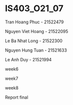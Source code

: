 # IS403_O21_07
Tran Hoang Phuc - 21522479


Nguyen Viet Hoang - 21522095


Le Ba Nhat Long - 21522300


Nguyen Hung Tuan - 21521633


Le Anh Duy - 21521994



week6

week7

week8

Report final